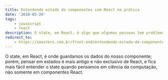 ```yaml
---
title: Entendendo estado de componentes com React na prática
date: '2018-05-29'
tags:
    - javascript
    - react
description: O state, em React, é algo que algumas pessoas tem problemas de entender. Vamos praticar um pouco para aprender isso de uma vez por todas. 
redirect_to:
    - https://imasters.com.br/front-end/entendendo-estado-de-componentes-com-react-na-pratica
---
```

O state, em React, é onde guardamos os dados do nosso componente; porém, pensar em estados é mais antigo e não exclusivo de React, e fica mais fácil entender o state quando pensamos em ciência da computação, não somente em componentes React.
